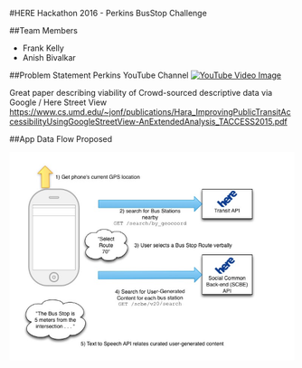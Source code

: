 #HERE Hackathon 2016 - Perkins BusStop Challenge

##Team Members
* Frank Kelly
* Anish Bivalkar

##Problem Statement
Perkins YouTube Channel
[![YouTube Video Image](https://img.youtube.com/vi/4Mkq881Gu9Q/0.jpg)](https://www.youtube.com/watch?v=4Mkq881Gu9Q)

Great paper describing viability of Crowd-sourced descriptive data via Google / Here Street View
https://www.cs.umd.edu/~jonf/publications/Hara_ImprovingPublicTransitAccessibilityUsingGoogleStreetView-AnExtendedAnalysis_TACCESS2015.pdf

##App Data Flow Proposed

![Alt text](/docs/dataflow.jpg?raw=true "Data Flow Diagram")


